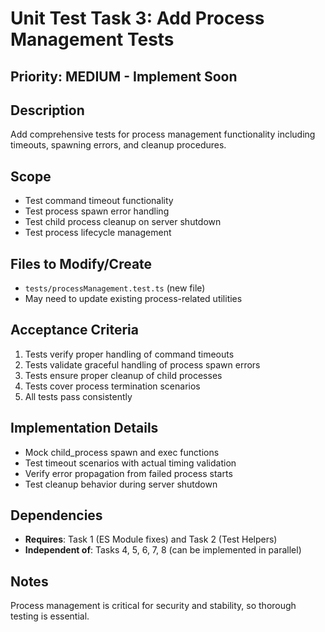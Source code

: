 # Unit Test Task 3: Add Process Management Tests

## Priority: MEDIUM - Implement Soon

## Description

Add comprehensive tests for process management functionality including timeouts, spawning errors, and cleanup procedures.

## Scope

- Test command timeout functionality
- Test process spawn error handling
- Test child process cleanup on server shutdown
- Test process lifecycle management

## Files to Modify/Create

- `tests/processManagement.test.ts` (new file)
- May need to update existing process-related utilities

## Acceptance Criteria

1. Tests verify proper handling of command timeouts
2. Tests validate graceful handling of process spawn errors
3. Tests ensure proper cleanup of child processes
4. Tests cover process termination scenarios
5. All tests pass consistently

## Implementation Details

- Mock child_process spawn and exec functions
- Test timeout scenarios with actual timing validation
- Verify error propagation from failed process starts
- Test cleanup behavior during server shutdown

## Dependencies

- **Requires**: Task 1 (ES Module fixes) and Task 2 (Test Helpers)
- **Independent of**: Tasks 4, 5, 6, 7, 8 (can be implemented in parallel)

## Notes

Process management is critical for security and stability, so thorough testing is essential.
